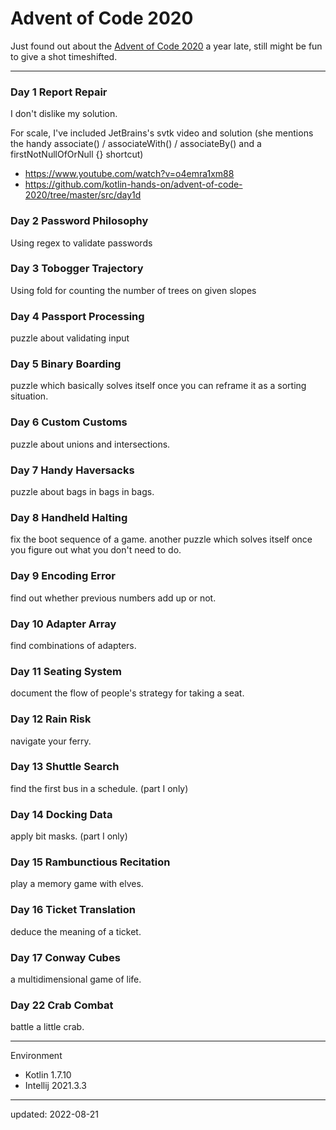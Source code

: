 # Advent of Code 2020

Just found out about the [Advent of Code 2020] a year late, still might be fun to give a shot timeshifted.

[Advent of Code 2020]:https://adventofcode.com/2020

---

### Day 1 Report Repair

I don't dislike my solution.

For scale, I've included JetBrains's svtk video and solution (she mentions the handy associate() / associateWith() / associateBy() and a firstNotNullOfOrNull {} shortcut)

- https://www.youtube.com/watch?v=o4emra1xm88
- https://github.com/kotlin-hands-on/advent-of-code-2020/tree/master/src/day1d

### Day 2 Password Philosophy

Using regex to validate passwords

### Day 3 Tobogger Trajectory

Using fold for counting the number of trees on given slopes

### Day 4 Passport Processing

puzzle about validating input

### Day 5 Binary Boarding

puzzle which basically solves itself once you can reframe it as a sorting situation.

### Day 6 Custom Customs

puzzle about unions and intersections.

### Day 7 Handy Haversacks

puzzle about bags in bags in bags.

### Day 8 Handheld Halting

fix the boot sequence of a game. another puzzle which solves itself once you figure out what you don't need to do.

### Day 9 Encoding Error

find out whether previous numbers add up or not.

### Day 10 Adapter Array

find combinations of adapters. 

### Day 11 Seating System

document the flow of people's strategy for taking a seat.

### Day 12 Rain Risk

navigate your ferry.

### Day 13 Shuttle Search

find the first bus in a schedule. (part I only)

### Day 14 Docking Data

apply bit masks. (part I only)

### Day 15 Rambunctious Recitation

play a memory game with elves.

### Day 16 Ticket Translation

deduce the meaning of a ticket.

### Day 17 Conway Cubes

a multidimensional game of life.

### Day 22 Crab Combat

battle a little crab.

---

Environment

- Kotlin 1.7.10
- Intellij 2021.3.3

---

updated: 2022-08-21